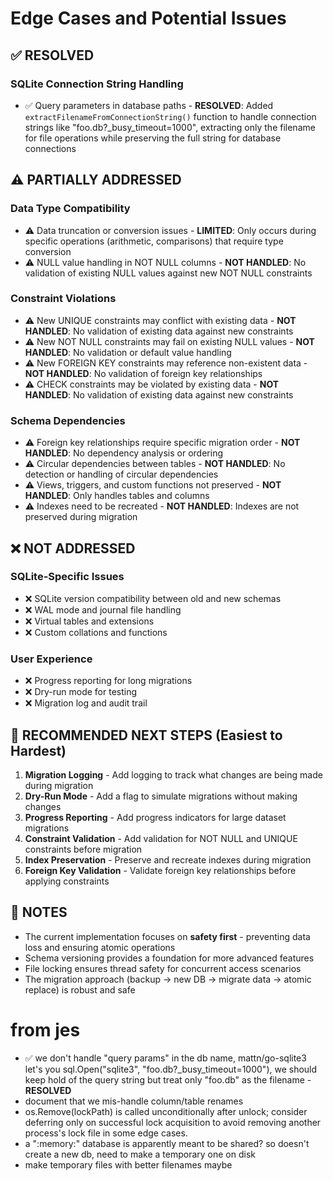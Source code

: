 # Edge Cases and Potential Issues

## ✅ RESOLVED

### SQLite Connection String Handling
- ✅ Query parameters in database paths - **RESOLVED**: Added `extractFilenameFromConnectionString()` function to handle connection strings like "foo.db?_busy_timeout=1000", extracting only the filename for file operations while preserving the full string for database connections

## ⚠️ PARTIALLY ADDRESSED

### Data Type Compatibility
- ⚠️ Data truncation or conversion issues - **LIMITED**: Only occurs during specific operations (arithmetic, comparisons) that require type conversion
- ⚠️ NULL value handling in NOT NULL columns - **NOT HANDLED**: No validation of existing NULL values against new NOT NULL constraints

### Constraint Violations
- ⚠️ New UNIQUE constraints may conflict with existing data - **NOT HANDLED**: No validation of existing data against new constraints
- ⚠️ New NOT NULL constraints may fail on existing NULL values - **NOT HANDLED**: No validation or default value handling
- ⚠️ New FOREIGN KEY constraints may reference non-existent data - **NOT HANDLED**: No validation of foreign key relationships
- ⚠️ CHECK constraints may be violated by existing data - **NOT HANDLED**: No validation of existing data against new constraints

### Schema Dependencies
- ⚠️ Foreign key relationships require specific migration order - **NOT HANDLED**: No dependency analysis or ordering
- ⚠️ Circular dependencies between tables - **NOT HANDLED**: No detection or handling of circular dependencies
- ⚠️ Views, triggers, and custom functions not preserved - **NOT HANDLED**: Only handles tables and columns
- ⚠️ Indexes need to be recreated - **NOT HANDLED**: Indexes are not preserved during migration

## ❌ NOT ADDRESSED

### SQLite-Specific Issues
- ❌ SQLite version compatibility between old and new schemas
- ❌ WAL mode and journal file handling
- ❌ Virtual tables and extensions
- ❌ Custom collations and functions

### User Experience
- ❌ Progress reporting for long migrations
- ❌ Dry-run mode for testing
- ❌ Migration log and audit trail

## 🎯 RECOMMENDED NEXT STEPS (Easiest to Hardest)

1. **Migration Logging** - Add logging to track what changes are being made during migration
2. **Dry-Run Mode** - Add a flag to simulate migrations without making changes
3. **Progress Reporting** - Add progress indicators for large dataset migrations
4. **Constraint Validation** - Add validation for NOT NULL and UNIQUE constraints before migration
5. **Index Preservation** - Preserve and recreate indexes during migration
6. **Foreign Key Validation** - Validate foreign key relationships before applying constraints

## 📝 NOTES

- The current implementation focuses on **safety first** - preventing data loss and ensuring atomic operations
- Schema versioning provides a foundation for more advanced features
- File locking ensures thread safety for concurrent access scenarios
- The migration approach (backup → new DB → migrate data → atomic replace) is robust and safe 

# from jes

 - ✅ we don't handle "query params" in the db name, mattn/go-sqlite3 let's you sql.Open("sqlite3", "foo.db?_busy_timeout=1000"), we should keep hold of the query string but treat only "foo.db" as the filename - **RESOLVED**
 - document that we mis-handle column/table renames
 - os.Remove(lockPath) is called unconditionally after unlock; consider deferring only on successful lock acquisition to avoid removing another process's lock file in some edge cases.
 - a ":memory:" database is apparently meant to be shared? so doesn't create a new db, need to make a temporary one on disk
 - make temporary files with better filenames maybe